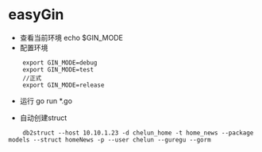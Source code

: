 # easyGin

* 查看当前环境
echo $GIN_MODE
* 配置环境
```
    export GIN_MODE=debug
    export GIN_MODE=test
    //正式
    export GIN_MODE=release
```
* 运行
go run *.go

* 自动创建struct

```
    db2struct --host 10.10.1.23 -d chelun_home -t home_news --package models --struct homeNews -p --user chelun --guregu --gorm
```
